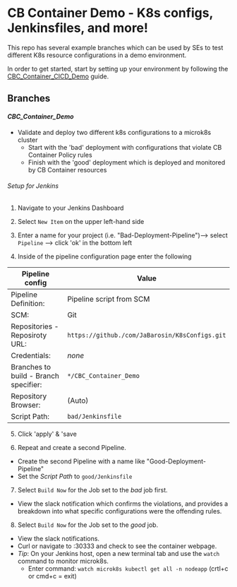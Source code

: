 # CB Container Demo - K8s configs, Jenkinsfiles, and more!

This repo has several example branches which can be used by SEs to test different K8s resource configurations in a demo environment.

In order to get started, start by setting up your environment by following the [CBC_Container_CICD_Demo](https://github.com/ncomeau/CBC_Container_CICD_Demo_Env) guide.

## Branches

#### _CBC_Container_Demo_

  * Validate and deploy two different k8s configurations to a microk8s cluster
    * Start with the 'bad' deployment with configurations that violate CB Container Policy rules
    * Finish with the 'good' deployment which is deployed and monitored by CB Container resources

###### Setup for Jenkins

  1. Navigate to your Jenkins Dashboard

  2. Select ```New Item``` on the upper left-hand side

  3. Enter a name for your project (i.e. "Bad-Deployment-Pipeline")--> select ```Pipeline``` --> click 'ok' in the bottom left

  4. Inside of the pipeline configuration page enter the following

Pipeline config | Value
--------------------- | ---------------------
Pipeline Definition: | Pipeline script from SCM
SCM: | Git
Repositories - Reposiroty URL: | ```https://github./com/JaBarosin/K8sConfigs.git```
Credentials: | _none_
Branches to build - Branch specifier: | ```*/CBC_Container_Demo```
Repository Browser: | (Auto)
Script Path: | ```bad/Jenkinsfile```

  5. Click 'apply' & 'save

  6. Repeat and create a second Pipeline.

  * Create the second Pipeline with a name like "Good-Deployment-Pipeline"
  * Set the _Script Path_ to ```good/Jenkinsfile```

  7. Select ```Build Now``` for the Job set to the _bad_ job first.

  * View the slack notification which confirms the violations, and provides a breakdown into what specific configurations were the offending rules.

  8. Select ```Build Now``` for the Job set to the _good_ job.

  * View the slack notifications.
  * Curl or navigate to <your-IP-address>:30333 and check to see the container webpage.
  * _Tip_: On your Jenkins host, open a new terminal tab and use the ```watch``` command to monitor microk8s.
    - Enter command: ```watch microk8s kubectl get all -n nodeapp``` (crtl+c or cmd+c = exit)

